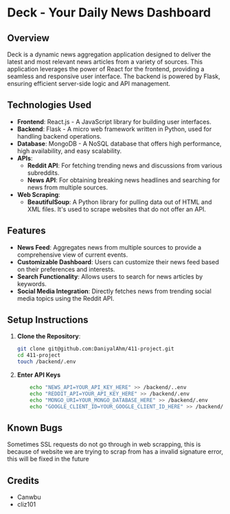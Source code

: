 # Deck - Your Daily News Dashboard

## Overview
Deck is a dynamic news aggregation application designed to deliver the latest and most relevant news articles from a variety of sources. This application leverages the power of React for the frontend, providing a seamless and responsive user interface. The backend is powered by Flask, ensuring efficient server-side logic and API management.

## Technologies Used
- **Frontend**: React.js - A JavaScript library for building user interfaces.
- **Backend**: Flask - A micro web framework written in Python, used for handling backend operations.
- **Database**: MongoDB - A NoSQL database that offers high performance, high availability, and easy scalability.
- **APIs**:
  - **Reddit API**: For fetching trending news and discussions from various subreddits.
  - **News API**: For obtaining breaking news headlines and searching for news from multiple sources.
- **Web Scraping**:
  - **BeautifulSoup**: A Python library for pulling data out of HTML and XML files. It's used to scrape websites that do not offer an API.

## Features
- **News Feed**: Aggregates news from multiple sources to provide a comprehensive view of current events.
- **Customizable Dashboard**: Users can customize their news feed based on their preferences and interests.
- **Search Functionality**: Allows users to search for news articles by keywords.
- **Social Media Integration**: Directly fetches news from trending social media topics using the Reddit API.

## Setup Instructions
1. **Clone the Repository**:
   ```bash
   git clone git@github.com:DaniyalAhm/411-project.git
   cd 411-project
   touch /backend/.env
   
2. **Enter API Keys**
    ```bash
        echo "NEWS_API=YOUR_API_KEY_HERE" >> /backend/..env
        echo "REDDIT_API=YOUR_API_KEY_HERE" >> /backend/.env
        echo "MONGO_URI=YOUR_MONGO_DATABASE_HERE" >> /backend/.env
        echo "GOOGLE_CLIENT_ID=YOUR_GOOGLE_CLIENT_ID_HERE" >> /backend/.env
## Known Bugs
Sometimes SSL requests do not go through in web scrapping, this is because of website we are trying to scrap from has a invalid signature error, this will be fixed in the future

## Credits
- Canwbu
- cliz101
